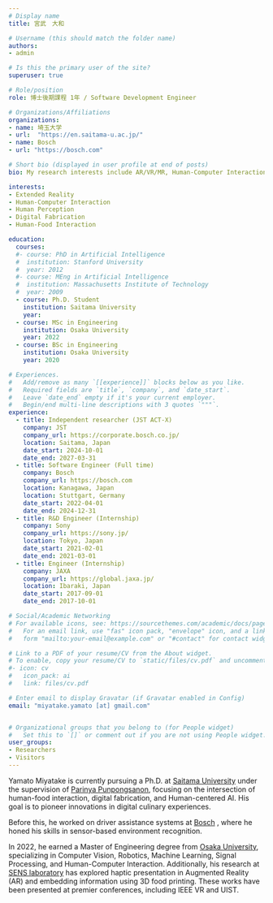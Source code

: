 ```yaml
---
# Display name
title: 宮武　大和

# Username (this should match the folder name)
authors:
- admin

# Is this the primary user of the site?
superuser: true

# Role/position
role: 博士後期課程 1年 / Software Development Engineer

# Organizations/Affiliations
organizations:
- name: 埼玉大学
- url:  "https://en.saitama-u.ac.jp/"
- name: Bosch
- url: "https://bosch.com"

# Short bio (displayed in user profile at end of posts)
bio: My research interests include AR/VR/MR, Human-Computer Interaction, Haptics.

interests:
- Extended Reality
- Human-Computer Interaction
- Human Perception
- Digital Fabrication
- Human-Food Interaction

education:
  courses:
  #- course: PhD in Artificial Intelligence
  #  institution: Stanford University
  #  year: 2012
  #- course: MEng in Artificial Intelligence
  #  institution: Massachusetts Institute of Technology
  #  year: 2009
  - course: Ph.D. Student
    institution: Saitama University
    year: 
  - course: MSc in Engineering
    institution: Osaka University
    year: 2022
  - course: BSc in Engineering
    institution: Osaka University
    year: 2020

# Experiences.
#   Add/remove as many `[[experience]]` blocks below as you like.
#   Required fields are `title`, `company`, and `date_start`.
#   Leave `date_end` empty if it's your current employer.
#   Begin/end multi-line descriptions with 3 quotes `"""`.
experience:
  - title: Independent researcher (JST ACT-X)
    company: JST
    company_url: https://corporate.bosch.co.jp/
    location: Saitama, Japan
    date_start: 2024-10-01
    date_end: 2027-03-31
  - title: Software Engineer (Full time)
    company: Bosch
    company_url: https://bosch.com
    location: Kanagawa, Japan
    location: Stuttgart, Germany
    date_start: 2022-04-01
    date_end: 2024-12-31
  - title: R&D Engineer (Internship)
    company: Sony
    company_url: https://sony.jp/
    location: Tokyo, Japan
    date_start: 2021-02-01
    date_end: 2021-03-01
  - title: Engineer (Internship)
    company: JAXA
    company_url: https://global.jaxa.jp/
    location: Ibaraki, Japan
    date_start: 2017-09-01
    date_end: 2017-10-01

# Social/Academic Networking
# For available icons, see: https://sourcethemes.com/academic/docs/page-builder/#icons
#   For an email link, use "fas" icon pack, "envelope" icon, and a link in the
#   form "mailto:your-email@example.com" or "#contact" for contact widget.

# Link to a PDF of your resume/CV from the About widget.
# To enable, copy your resume/CV to `static/files/cv.pdf` and uncomment the lines below.
#- icon: cv
#   icon_pack: ai
#   link: files/cv.pdf

# Enter email to display Gravatar (if Gravatar enabled in Config)
email: "miyatake.yamato [at] gmail.com"


# Organizational groups that you belong to (for People widget)
#   Set this to `[]` or comment out if you are not using People widget.
user_groups:
- Researchers
- Visitors
---
```


Yamato Miyatake is currently pursuing a Ph.D. at [Saitama University](https://en.saitama-u.ac.jp/) under the supervision of [Parinya Punpongsanon](https://punpongsanon.info/), focusing on the intersection of human-food interaction, digital fabrication, and Human-centered AI. His goal is to pioneer innovations in digital culinary experiences.

Before this, he worked on driver assistance systems at [Bosch](https://www.bosch.com/) , where he honed his skills in sensor-based environment recognition. 

In 2022, he earned a Master of Engineering degree from [Osaka University](https://www.osaka-u.ac.jp/en), specializing in Computer Vision, Robotics, Machine Learning, Signal Processing, and Human-Computer Interaction.
Additionally, his research at [SENS laboratory](https://www.sens.sys.es.osaka-u.ac.jp/) has explored haptic presentation in Augmented Reality (AR) and embedding information using 3D food printing. These works have been presented at premier conferences, including IEEE VR and UIST.



